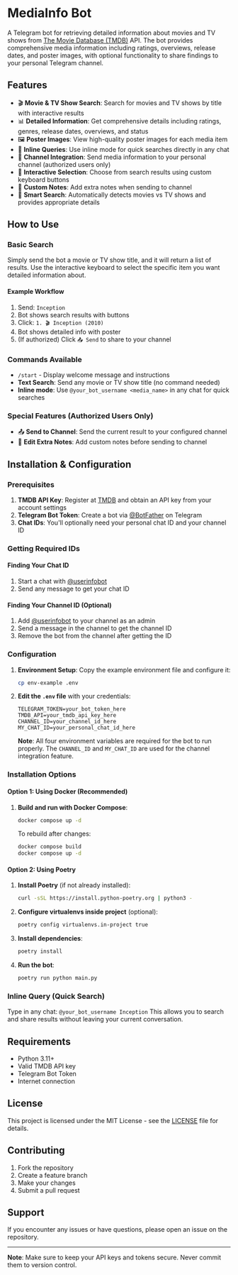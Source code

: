 # MediaInfo Bot

A Telegram bot for retrieving detailed information about movies and TV shows from [The Movie Database (TMDB)](https://www.themoviedb.org/) API. The bot provides comprehensive media information including ratings, overviews, release dates, and poster images, with optional functionality to share findings to your personal Telegram channel.

## Features

- 🎬 **Movie & TV Show Search**: Search for movies and TV shows by title with interactive results
- 📊 **Detailed Information**: Get comprehensive details including ratings, genres, release dates, overviews, and status
- 🖼️ **Poster Images**: View high-quality poster images for each media item
- 📱 **Inline Queries**: Use inline mode for quick searches directly in any chat
- 📢 **Channel Integration**: Send media information to your personal channel (authorized users only)
- 🎯 **Interactive Selection**: Choose from search results using custom keyboard buttons
- 📝 **Custom Notes**: Add extra notes when sending to channel
- 🔄 **Smart Search**: Automatically detects movies vs TV shows and provides appropriate details

## How to Use

### Basic Search
Simply send the bot a movie or TV show title, and it will return a list of results. Use the interactive keyboard to select the specific item you want detailed information about.

#### Example Workflow
1. Send: `Inception`
2. Bot shows search results with buttons
3. Click: `1. 🎬 Inception (2010)`
4. Bot shows detailed info with poster
5. (If authorized) Click `📤 Send` to share to your channel

### Commands Available

- `/start` - Display welcome message and instructions
- **Text Search**: Send any movie or TV show title (no command needed)
- **Inline mode**: Use `@your_bot_username <media_name>` in any chat for quick searches

### Special Features (Authorized Users Only)
- 📤 **Send to Channel**: Send the current result to your configured channel
- 📝 **Edit Extra Notes**: Add custom notes before sending to channel

## Installation & Configuration

### Prerequisites

1. **TMDB API Key**: Register at [TMDB](https://www.themoviedb.org/) and obtain an API key from your account settings
2. **Telegram Bot Token**: Create a bot via [@BotFather](https://t.me/botfather) on Telegram
3. **Chat IDs**: You'll optionally need your personal chat ID and your channel ID

### Getting Required IDs

#### Finding Your Chat ID
1. Start a chat with [@userinfobot](https://t.me/userinfobot)
2. Send any message to get your chat ID

#### Finding Your Channel ID (Optional)
1. Add [@userinfobot](https://t.me/userinfobot) to your channel as an admin
2. Send a message in the channel to get the channel ID
3. Remove the bot from the channel after getting the ID

### Configuration

1. **Environment Setup**: Copy the example environment file and configure it:
   ```bash
   cp env-example .env
   ```

2. **Edit the `.env` file** with your credentials:
   ```env
   TELEGRAM_TOKEN=your_bot_token_here
   TMDB_API=your_tmdb_api_key_here
   CHANNEL_ID=your_channel_id_here
   MY_CHAT_ID=your_personal_chat_id_here
   ```

   **Note**: All four environment variables are required for the bot to run properly. The `CHANNEL_ID` and `MY_CHAT_ID` are used for the channel integration feature.

### Installation Options

#### Option 1: Using Docker (Recommended)

1. **Build and run with Docker Compose**:
   ```bash
   docker compose up -d
   ```

   To rebuild after changes:
   ```bash
   docker compose build
   docker compose up -d
   ```


#### Option 2: Using Poetry

1. **Install Poetry** (if not already installed):
   ```bash
   curl -sSL https://install.python-poetry.org | python3 -
   ```

2. **Configure virtualenvs inside project** (optional):
   ```bash
   poetry config virtualenvs.in-project true
   ```

3. **Install dependencies**:
   ```bash
   poetry install
   ```

4. **Run the bot**:
   ```bash
   poetry run python main.py
   ```

### Inline Query (Quick Search)
Type in any chat: `@your_bot_username Inception`
This allows you to search and share results without leaving your current conversation.


## Requirements

- Python 3.11+
- Valid TMDB API key
- Telegram Bot Token
- Internet connection

## License

This project is licensed under the MIT License - see the [LICENSE](LICENSE) file for details.

## Contributing

1. Fork the repository
2. Create a feature branch
3. Make your changes
4. Submit a pull request

## Support

If you encounter any issues or have questions, please open an issue on the repository.

---

**Note**: Make sure to keep your API keys and tokens secure. Never commit them to version control.
